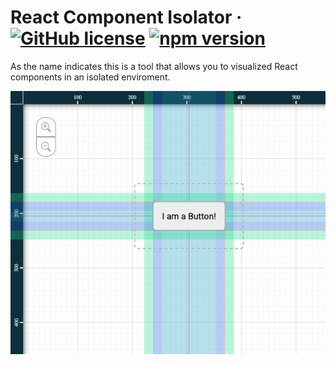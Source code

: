 # React Component Isolator &middot; [![GitHub license](https://img.shields.io/badge/license-MIT-blue.svg)](https://github.com/maxkalavera/react-component-isolator/blob/main/LICENSE.md) [![npm version](https://img.shields.io/badge/npm-^16.8.0-blue.svg)](https://www.npmjs.com/package/)

As the name indicates this is a tool that allows you to visualized React components in an isolated enviroment.

![Screenshot](https://github.com/maxkalavera/react-component-isolator/blob/main/README/screenshot.png)